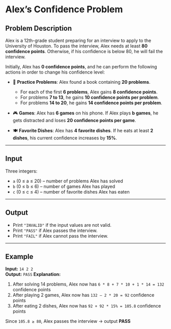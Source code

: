 
# Alex’s Confidence Problem

## Problem Description

Alex is a 12th-grade student preparing for an interview to apply to the University of Houston.  To pass the interview, Alex needs at least **80 confidence points**. Otherwise, if his confidence is below 80, he will fail the interview.

Initially, Alex has **0 confidence points**, and he can perform the following actions in order to change his confidence level:

-   📘 **Practice Problems**: Alex found a book containing **20 problems**.
    -   For each of the first **6 problems**, Alex gains **8 confidence points**.
    -   For problems **7 to 13**, he gains **10 confidence points per problem**.
    -   For problems **14 to 20**, he gains **14 confidence points per problem**.
        
-   🎮 **Games**: Alex has **6 games** on his phone. If Alex plays **b games**, he gets distracted and loses **20 confidence points per game**.
    
-   🍽️ **Favorite Dishes**: Alex has **4 favorite dishes**. If he eats at least **2 dishes**, his current confidence increases by **15%**.
----------
## Input
Three integers:
-   `a` (0 ≤ a ≤ 20) – number of problems Alex has solved
-   `b` (0 ≤ b ≤ 6) – number of games Alex has played
-   `c` (0 ≤ c ≤ 4) – number of favorite dishes Alex has eaten
----------
## Output
-   Print `"INVALID"` if the input values are not valid.
-   Print `"PASS"` if Alex passes the interview.
-   Print `"FAIL"` if Alex cannot pass the interview.
----------
## Example
**Input:** `14 2 2`       
**Output:** `PASS` 
**Explanation:**

1.  After solving 14 problems, Alex now has `6 * 8 + 7 * 10 + 1 * 14 = 132` confidence points
2.  After playing 2 games, Alex now has `132 – 2 * 20 = 92`  confidence points   
3.  After eating 2 dishes, Alex now has `92 + 92 * 15% = 105.8` confidence points
    
Since `105.8 ≥ 80`, Alex passes the interview → output **PASS** 